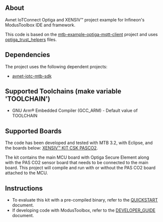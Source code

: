 ## About
Avnet IoTConnect Optiga and XENSIV&trade; project example for Infineon's ModusToolbox IDE and framework.

This code is based on the [mtb-example-optiga-mqtt-client](https://github.com/Infineon/mtb-example-optiga-mqtt-client) project and
 uses [optiga_trust_helpers](https://github.com/Infineon/mtb-example-optiga-mqtt-client/blob/master/source/optiga_trust_helpers.c) files.

## Dependencies
The project uses the following dependent projects:
* [avnet-iotc-mtb-sdk](https://github.com/avnet-iotconnect/avnet-iotc-mtb-sdk)

## Supported Toolchains (make variable 'TOOLCHAIN')

* GNU Arm® Embedded Compiler (GCC_ARM) - Default value of TOOLCHAIN

## Supported Boards

The code has been developed and tested with MTB 3.2, with Eclipse, and the boards below:
[XENSIV&trade; KIT CSK PASCO2](https://www.infineon.com/cms/en/product/evaluation-boards/kit_csk_pasco2).

The kit contains the main MCU board with Optiga Secure Element along with the PAS CO2 sensor board that needs to be connected to the main board. 
This project will compile and run with or without the PAS CO2 board attached to the MCU. 

## Instructions
* To evaluate this kit with a pre-compiled binary, refer to the [QUICKSTART](./QUICKSTART.md) document.
* If developing code with ModusToolbox, refer to the [DEVELOPER_GUIDE](./DEVELOPER_GUIDE.md) document.
